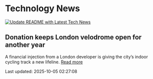 # Technology News

[![Update README with Latest Tech News](https://github.com/tcdtist/daily-tech-digest/actions/workflows/main.yml/badge.svg)](https://github.com/tcdtist/daily-tech-digest/actions/workflows/main.yml)

## Donation keeps London velodrome open for another year
A financial injection from a London developer is giving the city’s indoor cycling track a new lifeline.
[Read more](https://lfpress.com/news/local-news/donation-keeps-london-velodrome-open-for-another-year)



Last updated: 2025-10-05 02:27:08